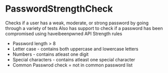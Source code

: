 # PasswordStrengthCheck
Checks if a user has a weak, moderate, or strong password by going through a variety of tests
Also has support to check if a password has been compromised using haveibeenpwned API
Strength rules
- Password length > 8
- Letter case - contains both uppercase and lowercase letters
- Numbers - contains atleast one digit
- Special characters - contains atleast one special character
- Common Passwrod check = not in common password list


